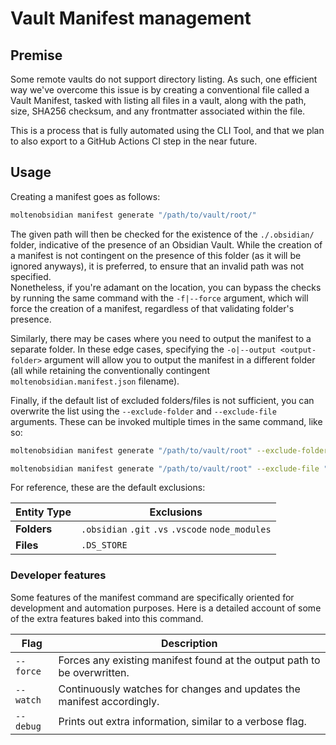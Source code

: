 # Vault Manifest management

## Premise
Some remote vaults do not support directory listing. As such, one efficient way we've overcome this issue is by creating a conventional file called a Vault Manifest, tasked with listing all files in a vault, along with the path, size, SHA256 checksum, and any frontmatter associated within the file.

This is a process that is fully automated using the CLI Tool, and that we plan to also export to a GitHub Actions CI step in the near future.

## Usage
Creating a manifest goes as follows:
```sh  
moltenobsidian manifest generate "/path/to/vault/root/"
```  

The given path will then be checked for the existence of the `./.obsidian/` folder, indicative of the presence of an Obsidian Vault. While the creation of a manifest is not contingent on the presence of this folder (as it will be ignored anyways), it is preferred, to ensure that an invalid path was not specified.  
Nonetheless, if you're adamant on the location, you can bypass the checks by running the same command with the `-f|--force` argument, which will force the creation of a manifest, regardless of that validating folder's presence.

Similarly, there may be cases where you need to output the manifest to a separate folder. In these edge cases, specifying the `-o|--output <output-folder>` argument will allow you to output the manifest in a different folder (all while retaining the conventionally contingent `moltenobsidian.manifest.json` filename).

Finally, if the default list of excluded folders/files is not sufficient, you can overwrite the list using the `--exclude-folder` and `--exclude-file` arguments. These can be invoked multiple times in the same command, like so:
```sh  
moltenobsidian manifest generate "/path/to/vault/root" --exclude-folder ".obsidian" --exclude-folder ".git" --exclude-folder ".github"
```  
```sh  
moltenobsidian manifest generate "/path/to/vault/root" --exclude-file "my/secret/document.md" --exclude-file "secrets.json"
```  

For reference, these are the default exclusions:

| **Entity Type** | **Exclusions**                                    |
| --------------- | ------------------------------------------------- |
| **Folders**     | `.obsidian` `.git` `.vs` `.vscode` `node_modules` |
| **Files**       | `.DS_STORE`                                       |

### Developer features
Some features of the manifest command are specifically oriented for development and automation purposes. 
Here is a detailed account of some of the extra features baked into this command.

| Flag      | Description                                                              |
| --------- | ------------------------------------------------------------------------ |
| `--force` | Forces any existing manifest found at the output path to be overwritten. |
| `--watch` | Continuously watches for changes and updates the manifest accordingly.   |
| `--debug` | Prints out extra information, similar to a verbose flag.                 |
